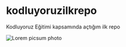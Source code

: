 # kodluyoruzilkrepo
Kodluyoruz Eğitimi kapsamında açtığım ilk repo

![Lorem picsum photo](https://picsum.photos/200)
